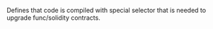 Defines that code is compiled with special selector that is needed to upgrade func/solidity contracts.
